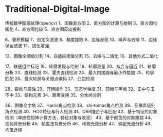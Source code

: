 # Traditional-Digital-Image
传统数字图像处理(opencv)
1、图像直方图
2、直方图的计算与绘制
3、直方图均衡化
4、直方图比较
5、直方图反向投影

6、卷积模糊
7、自定义滤波
8、梯度提取
9、边缘发现
10、噪声与去噪
11、边缘保留滤波
12、锐化增强

13、图像全阈值分割
14、自适应阈值分割
15、去噪与二值化
16、其他方式二值化

17、联通组件标记
18、轮廓发现与绘制
19、轮廓测量
20、拟合与逼近
21、轮廓分析
22、直线检测
23、霍夫直线检测
24、最大内接圆与最小外接圆
25、轮廓匹配
26、最大轮廓与关键点编码
27、凸包检测

28、膨胀与腐蚀
29、开闭操作
30、形态学梯度
31、顶帽与黑帽
32、击中与击不中
33、结构元素
34、距离变换
35、分水岭分割

36、图像金字塔
37、Harris角点检测
38、shi-tomas角点检测
39、亚像素级别角点检测
40、HOG特征与行人检测
41、ORB描述子与匹配
42、基于特征的对象检测（单应性矩阵计算方法，特征对象与发现）
43、基于颜色的对象跟踪
44、视频背景分析
45、帧差法背景分析
46、稀疏光流分析
47、稠密光流分析
48、均值迁移








































